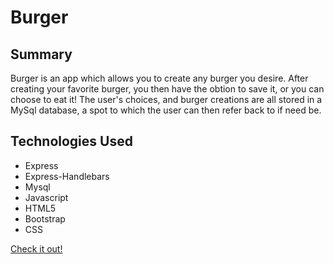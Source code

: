 # Burger

## Summary

Burger is an app which allows you to create any burger you desire. After creating your favorite burger, you then have the obtion to save it, or you can choose to eat it! The user's choices, and burger creations are all stored in a MySql database, a spot to which the user can then refer back to if need be. 


## Technologies Used

 * Express
 * Express-Handlebars
 * Mysql
 * Javascript
 * HTML5
 * Bootstrap 
 * CSS

[Check it out!](https://still-escarpment-18133.herokuapp.com/burger)
